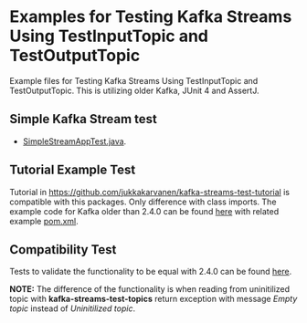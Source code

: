 # Examples for Testing Kafka Streams Using TestInputTopic and TestOutputTopic

Example files for Testing Kafka Streams Using TestInputTopic and TestOutputTopic.
This is utilizing older Kafka, JUnit 4 and AssertJ.

## Simple Kafka Stream test
* [SimpleStreamAppTest.java](src/test/java/com/github/jukkakarvanen/kafka/streams/example/SimpleStreamAppTest.java).

## Tutorial Example Test

Tutorial in https://github.com/jukkakarvanen/kafka-streams-test-tutorial
is compatible with this packages. Only difference with class imports. 
The example code for Kafka older than 2.4.0 can be found [here](src/test/java/com/github/jukkakarvanen/kafka/streams/example/MappingStreamAppTest.java)
with related example [pom.xml](pom.xml).

## Compatibility Test

Tests to validate the functionality to be equal with 2.4.0 can be found 
[here](src/test/java/com/github/jukkakarvanen/kafka/streams/test/).

**NOTE:** The difference of the functionality is when reading from uninitilized topic with
**kafka-streams-test-topics** return exception with message *Empty topic* instead of *Uninitilized topic*. 
